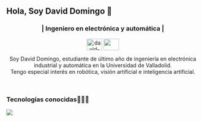 
## Hola, Soy David Domingo 👋

<h3 align="center">| Ingeniero en electrónica y automática | </h3>
<p align="center">
<a href="https://www.linkedin.com/in/david-domingo1104" target="blank"><img align="center" src="https://cdn.jsdelivr.net/npm/simple-icons@3.0.1/icons/linkedin.svg" alt="david-domingo1104" height="30" width="40" /></a>
<a href = "mailto: david.domingo.1104@gmail.com"><img align="center" src="https://simpleicons.org/icons/gmail.svg" height="30" width="40" /></a>
</p>

<p align="center"> Soy David Domingo, estudiante de último año de ingeniería en electrónica industrial y automática en la Universidad de Valladolid.<br>
  Tengo especial interés en robótica, visión artificial e inteligencia artificial. </p>
<br>

<h3 >Tecnologías conocidas👨🏻‍💻</h3>
<p align="left">
  <a href="https://skillicons.dev">
    <img src="https://skillicons.dev/icons?i=cpp,py,opencv,ros,gcp&perline=5" />
  </a>
</p>
<br>


<!--
**DavidD1104/DavidD1104** is a ✨ _special_ ✨ repository because its `README.md` (this file) appears on your GitHub profile.

Here are some ideas to get you started:

- 🔭 I’m currently working on ...
- 🌱 I’m currently learning ...
- 👯 I’m looking to collaborate on ...
- 🤔 I’m looking for help with ...
- 💬 Ask me about ...
- 📫 How to reach me: ...
- 😄 Pronouns: ...
- ⚡ Fun fact: ...
-->
